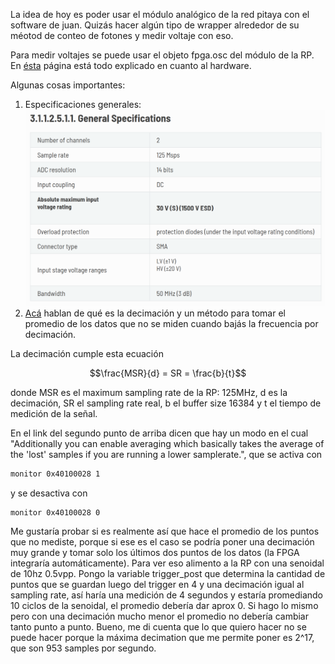 
La idea de hoy es poder usar el módulo analógico de la red pitaya con el software de juan. 
Quizás hacer algún tipo de wrapper alrededor de su méotod de conteo de fotones y medir voltaje con eso.

Para medir voltajes se puede usar el objeto fpga.osc del módulo de la RP.
En [ésta](https://redpitaya.readthedocs.io/en/latest/developerGuide/hardware/125-14/fastIO.html#anain) página está todo explicado en cuanto al hardware.

Algunas cosas importantes:

1. Especificaciones generales: ![](images/specs_oscilloscope_rp.png)
1. [Acá](https://forum.redpitaya.com/viewtopic.php?t=557) hablan de qué es la decimación y un método para tomar el promedio de los datos que no se miden cuando bajás la frecuencia por decimación.

La decimación cumple esta ecuación

$$\frac{MSR}{d} = SR = \frac{b}{t}$$

donde MSR es el maximum sampling rate de la RP: 125MHz, d es la decimación, SR el sampling rate real, b el buffer size 16384 y t el tiempo de medición de la señal.

En el link del segundo punto de arriba dicen que hay un modo en el cual "Additionally you can enable averaging which basically takes the average of the 'lost' samples if you are running a lower samplerate.", que se activa con

```bash
monitor 0x40100028 1
```

y se desactiva con 

```bash
monitor 0x40100028 0
```

Me gustaría probar si es realmente así que hace el promedio de los puntos que no mediste, porque si ese es el caso se podría poner una decimación muy grande y tomar solo los últimos dos puntos de los datos (la FPGA integraría automáticamente).
Para ver eso alimento a la RP con una senoidal de 10hz 0.5vpp.
Pongo la variable trigger_post que determina la cantidad de puntos que se guardan luego del trigger en 4 y una decimación igual al sampling rate, así haría una medición de 4 segundos y estaría promediando 10 ciclos de la senoidal, el promedio debería dar aprox 0. 
Si hago lo mismo pero con una decimación mucho menor el promedio no debería cambiar tanto punto a punto.
Bueno, me di cuenta que lo que quiero hacer no se puede hacer porque la máxima decimation que me permite poner es 2^17, que son 953 samples por segundo. 